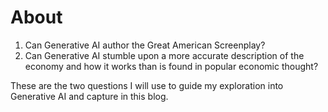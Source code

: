 # About

1. Can Generative AI author the Great American Screenplay?
2. Can Generative AI stumble upon a more accurate description of the economy and how it works than is found in popular economic thought? 

These are the two questions I will use to guide my exploration into Generative AI and capture in this blog.
